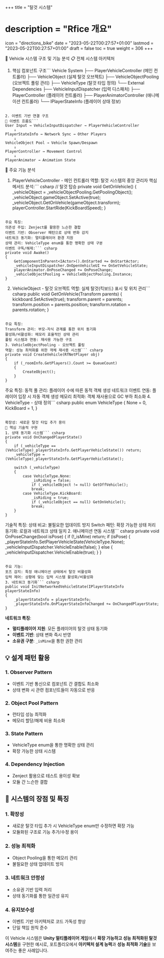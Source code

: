 ﻿+++
title = "탈것 시스템"
# description = "Rfice 개요"
icon = "directions_bike"
date = "2023-05-22T00:27:57+01:00"
lastmod = "2023-05-22T00:27:57+01:00"
draft = false
toc = true
weight = 306
+++

🚀 Vehicle 시스템 구조 및 기능 분석
📋 전체 시스템 아키텍처
1. 핵심 컴포넌트 구조```
   Vehicle System
   ├── PlayerVehicleController (메인 컨트롤러)
   ├── VehicleObject (실제 탈것 오브젝트)
   ├── VehicleObjectPooling (오브젝트 풀링 관리)
   ├── VehicleType (탈것 타입 정의)
   └── External Dependencies
   ├── VehicleInputDispatcher (입력 디스패처)
   ├── PlayerController (플레이어 컨트롤러)
   ├── PlayerAnimatorController (애니메이션 컨트롤러)
   └── IPlayerStateInfo (플레이어 상태 정보)
```

2. 이벤트 기반 연결 구조
🔄 이벤트 흐름도``` 
User Input → VehicleInputDispatcher → PlayerVehicleController
    ↓
PlayerStateInfo → Network Sync → Other Players
    ↓
VehicleObject Pool → Vehicle Spawn/Despawn
    ↓
PlayerController → Movement Control
    ↓
PlayerAnimator → Animation State
```

🎯 주요 기능 분석
1. PlayerVehicleController - 메인 컨트롤러
   역할: 탈것 시스템의 중앙 관리자
   핵심 메서드 분석:``` csharp
   // 탈것 탑승
   private void GetOnVehicle()
   {
   _vehicleObject = _vehicleObjectPooling.GetPoolingObject();
   _vehicleObject.gameObject.SetActive(true);
   _vehicleObject.GetOnVehicle(gameObject.transform);
   playerController.StartRide(KickBoardSpeed);
   }
```

주요 특징:
의존성 주입: Zenject를 활용한 느슨한 결합
이벤트 기반: Observer 패턴으로 상태 변화 감지
네트워크 동기화: 멀티플레이어 환경 지원
상태 관리: VehicleType enum을 통한 명확한 상태 구분
이벤트 구독/해제:``` csharp
private void Awake()
{
    GetComponentInParent<IActor>().OnStarted += OnStartActor; 
    _vehicleInputDispatcher.OnOpenVehicleUI += OnSetVehicleState;
    playerAnimator.OnPoseChanged += OnPoseChange;
    _vehicleObjectPooling = VehicleObjectPooling.Instance;
}
```

2. VehicleObject - 탈것 오브젝트
   역할: 실제 탈것(킥보드) 표시 및 위치 관리``` csharp
   public void GetOnVehicle(Transform parents)
   {
   kickboard.SetActive(true);
   transform.parent = parents;
   transform.position = parents.position;
   transform.rotation = parents.rotation;
   }
```

주요 특징:
Transform 관리: 부모-자식 관계를 통한 위치 동기화
활성화/비활성화: 메모리 효율적인 상태 관리
풀링 시스템과 연동: 재사용 가능한 구조
3. VehicleObjectPooling - 오브젝트 풀링
역할: 성능 최적화를 위한 객체 재사용 시스템``` csharp
private void CreateVehicle(RfNetPlayer obj)
{
    if (_roomInfo.GetPlayers().Count >= QueueCount)
    {
        CreateObject();
    }
}
```

주요 특징:
동적 풀 관리: 플레이어 수에 따른 동적 객체 생성
네트워크 이벤트 연동: 플레이어 입장 시 자동 객체 생성
메모리 최적화: 객체 재사용으로 GC 부하 최소화
4. VehicleType - 상태 정의``` csharp
   public enum VehicleType
   {
   None = 0,
   KickBoard = 1,
   }
```

확장성: 새로운 탈것 타입 추가 용이
🔧 핵심 기술적 구현
1. 상태 동기화 시스템``` csharp
private void OnChangedPlayerState()
{
    if (_vehicleType == (VehicleType)_playerStateInfo.GetPlayerVehicleState()) return;
    _vehicleType = (VehicleType)_playerStateInfo.GetPlayerVehicleState();
    
    switch (_vehicleType)
    {
        case VehicleType.None:
            _isRiding = false;
            if (_vehicleObject != null) GetOffVehicle();
            break;
        case VehicleType.KickBoard:
            _isRiding = true;
            if (_vehicleObject == null) GetOnVehicle();
            break;
    }
}
```

기술적 특징:
상태 비교: 불필요한 업데이트 방지
Switch 패턴: 확장 가능한 상태 처리
동기화: 로컬과 네트워크 상태 일치
2. 애니메이션 연동 시스템``` csharp
   private void OnPoseChange(bool isPose)
   {
   if (!_isMine) return;
   if (isPose)
   {
   _playerStateInfo.SetPlayerVehicleState(VehicleType.None);
   _vehicleInputDispatcher.VehicleEnable(false);
   }
   else
   {
   _vehicleInputDispatcher.VehicleEnable(true);
   }
   }
```

주요 기능:
포즈 감지: 특정 애니메이션 상태에서 탈것 비활성화
입력 제어: 상황에 맞는 입력 시스템 활성화/비활성화
3. 네트워크 동기화``` csharp
public void InitNetworkedVehicleState(IPlayerStateInfo playerStateInfo)
{
    _playerStateInfo = playerStateInfo;
    _playerStateInfo.OnPlayerStateInfoChanged += OnChangedPlayerState;
}
```
**네트워크 특징**:
- **멀티플레이어 지원**: 모든 플레이어의 탈것 상태 동기화
- **이벤트 기반**: 상태 변화 즉시 반영
- **소유권 구분**: `_isMine`을 통한 권한 관리

## 💡 설계 패턴 활용
### 1. **Observer Pattern**
- 이벤트 기반 통신으로 컴포넌트 간 결합도 최소화
- 상태 변화 시 관련 컴포넌트들이 자동으로 반응

### 2. **Object Pool Pattern**
- 런타임 성능 최적화
- 메모리 할당/해제 비용 최소화

### 3. **State Pattern**
- VehicleType enum을 통한 명확한 상태 관리
- 확장 가능한 상태 시스템

### 4. **Dependency Injection**
- Zenject 활용으로 테스트 용이성 확보
- 모듈 간 느슨한 결합

## 🚀 시스템의 장점 및 특징
### **1. 확장성**
- 새로운 탈것 타입 추가 시 VehicleType enum만 수정하면 확장 가능
- 모듈화된 구조로 기능 추가/수정 용이

### **2. 성능 최적화**
- Object Pooling을 통한 메모리 관리
- 불필요한 상태 업데이트 방지

### **3. 네트워크 안정성**
- 소유권 기반 입력 처리
- 상태 동기화를 통한 일관성 유지

### **4. 유지보수성**
- 이벤트 기반 아키텍처로 코드 가독성 향상
- 단일 책임 원칙 준수

이 Vehicle 시스템은 **Unity 멀티플레이어 게임**에서 **확장 가능하고 성능 최적화된 탈것 시스템**을 구현한 예시로, 포트폴리오에서 **아키텍처 설계 능력**과 **성능 최적화 기술**을 보여주는 좋은 사례입니다.